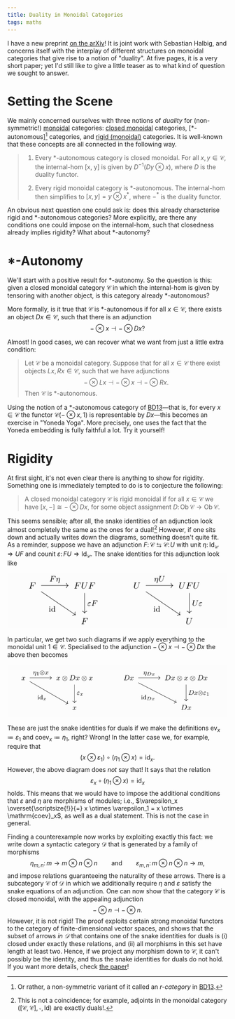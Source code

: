 ```yaml
---
title: Duality in Monoidal Categories
tags: maths
---
```


I have a new preprint [on the arXiv][the paper]!  It is joint work with
Sebastian Halbig, and concerns itself with the interplay of different
structures on monoidal categories that give rise to a notion of
"duality".  At five pages, it is a very short paper; yet I'd still like
to give a little teaser as to what kind of question we sought to answer.

[the paper]: https://arxiv.org/abs/2301.03545

<!--more-->

# Setting the Scene

We mainly concerned ourselves with three notions of *duality* for
(non-symmetric!)  [monoidal] categories: [closed monoidal] categories,
[\*-autonomous][^1] categories, and [rigid (monoidal)] categories.  It
is well-known that these concepts are all connected in the following
way.

> 1. Every \*-autonomous category is closed monoidal.
>    For all $x, y \in \mathcal{C}$, the internal-hom [x, y]
>    is given by $D^{-1}(Dy \otimes x)$, where $D$ is the duality
>    functor.
>
> 2. Every rigid monoidal category is \*-autonomous.  The internal-hom
>    then simplifies to $[x, y] = y \otimes x^*$, where ${-}^*$ is the
>    duality functor.

An obvious next question one could ask is: does this already
characterise rigid and \*-autonomous categories?  More explicitly, are
there any conditions one could impose on the internal-hom, such that
closedness already implies rigidity?  What about \*-autonomy?

# \*-Autonomy

We'll start with a positive result for \*-autonomy.  So the question is
this: given a closed monoidal category $\mathcal{C}$ in which the
internal-hom is given by tensoring with another object, is this category
already \*-autonomous?

More formally, is it true that $\mathcal{C}$ is \*-autonomous if
for all $x \in \mathcal{C}$, there exists an object
$Dx \in \mathcal{C}$, such that there is an adjunction
$$
  {-} \otimes x \dashv {-} \otimes Dx?
$$

Almost!  In good cases, we can recover what we want from just a little
extra condition:

> Let $\mathcal{C}$ be a monoidal category.  Suppose that for all
> $x \in \mathcal{C}$ there exist objects
> $Lx, Rx \in \mathcal{C}$, such that we have adjunctions
> $$
>   {-} \otimes Lx  \dashv  {-} \otimes x  \dashv  {-} \otimes Rx.
> $$
> Then $\mathcal{C}$ is \*-autonomous.

Using the notion of a \*-autonomous category of [BD13]—that is, for
every $x \in \mathcal{C}$ the functor $\mathcal{C}({-} \otimes x, 1)$ is
representable by $Dx$—this becomes an exercise in "Yoneda Yoga".  More
precisely, one uses the fact that the Yoneda embedding is fully faithful
a lot.  Try it yourself!

# Rigidity

At first sight, it's not even clear there is anything to show for
rigidity.  Something one is immediately tempted to do is to conjecture
the following:

> A closed monoidal category $\mathcal{C}$ is rigid monoidal
> if for all $x \in \mathcal{C}$ we have
> $[x, {-}] \cong {-} \otimes Dx$, for some object assignment
> $D \colon \mathrm{Ob}\,\mathcal{C} \to \mathrm{Ob}\,\mathcal{C}$.

This seems sensible; after all, the snake identities of an adjunction
look almost completely the same as the ones for a dual![^2] However, if
one sits down and actually writes down the diagrams, something doesn't
quite fit.  As a reminder, suppose we have an adjunction
$F\colon \mathcal{C} \leftrightarrows \mathcal{C} : \! U$ with unit
$\eta \colon \mathrm{Id}_{\mathcal{C}} \Longrightarrow U F$
and counit
$\varepsilon \colon F U \Longrightarrow \mathrm{Id}_{\mathcal{C}}$.
The snake identities for this adjunction look like

<img class="pure-img" src="../images/duality-in-monoidal-categories/snake-idents-adjunction.png">

In particular, we get two such diagrams if we apply everything to the
monoidal unit $1 \in \mathcal{C}$.  Specialised to the adjunction
${-} \otimes x \dashv {-} \otimes Dx$ the above then becomes

<img class="pure-img" src="../images/duality-in-monoidal-categories/snake-idents-adjunction-specialised.png">

These are just the snake identities for duals if we make the definitions
$\mathrm{ev}_x ≔ \varepsilon_1$ and $\mathrm{coev}_x ≔ \eta_1$, right?
Wrong!  In the latter case we, for example, require that
$$
  (x \otimes \varepsilon_1) \circ (\eta_1 \otimes x) = \mathrm{id}_x.
$$
However, the above diagram does *not* say that!  It says that the
relation
$$
  \varepsilon_x \circ (\eta_1 \otimes x) = \mathrm{id}_x
$$
holds.  This means that we would have to impose the additional
conditions that $\varepsilon$ and $\eta$ are morphisms of modules; i.e.,
$\varepsilon_x \overset{\scriptsize{!}}{=} x \otimes \varepsilon_1 = x \otimes \mathrm{coev}_x$,
as well as a dual statement.  This is not the case in general.

Finding a counterexample now works by exploiting exactly this fact: we
write down a syntactic category $\mathcal{D}$ that is generated by a
family of morphisms
$$
  \eta_{m, n} \colon m \to m \otimes n \otimes n
  \qquad \text{and} \qquad
  \varepsilon_{m, n} \colon m \otimes n \otimes n \to m,
$$
and impose relations guaranteeing the naturality of these arrows.  There
is a subcategory $\mathcal{C}$ of $\mathcal{D}$ in which we additionally
require $\eta$ and $\varepsilon$ satisfy the snake equations of an
adjunction.  One can now show that the category $\mathcal{C}$ is closed
monoidal, with the appealing adjunction
$$
  {-} \otimes n \dashv {-} \otimes n.
$$
However, it is not rigid!  The proof exploits certain strong monoidal
functors to the category of finite-dimensional vector spaces, and shows
that the subset of arrows *in $\mathcal{D}$* that contains one of the
snake identities for duals is (i) closed under exactly these relations,
and (ii) all morphisms in this set have length at least two.  Hence, if
we project any morphism down to $\mathcal{C}$, it can't possibly be the
identity, and thus the snake identities for duals do not hold.  If you
want more details, check [the paper]!

[\*-autonomous]: https://ncatlab.org/nlab/show/star-autonomous+category
[BD13]: https://zbmath.org/1370.18007
[closed monoidal]: https://ncatlab.org/nlab/show/closed+monoidal+category
[monoidal]: https://ncatlab.org/nlab/show/monoidal+category
[rigid (monoidal)]: https://ncatlab.org/nlab/show/rigid+monoidal+category
[the paper]: https://arxiv.org/abs/2301.03545

[^1]: Or rather, a non-symmetric variant of it called an *r-category* in
      [BD13].

[^2]: This is not a coincidence; for example, adjoints in the monoidal
      category $([\mathcal{C}, \mathcal{C}], \circ, \mathrm{Id})$ are
      exactly duals!.
